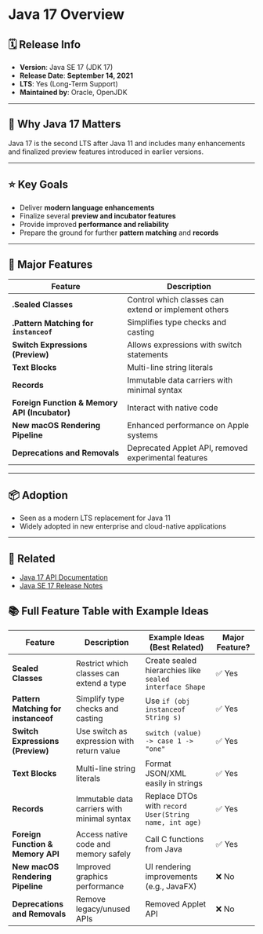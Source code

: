 # Java 17 Overview

## 🗓️ Release Info

- **Version**: Java SE 17 (JDK 17)
- **Release Date**: **September 14, 2021**
- **LTS**: Yes (Long-Term Support)
- **Maintained by**: Oracle, OpenJDK

---

## 🚀 Why Java 17 Matters

Java 17 is the second LTS after Java 11 and includes many enhancements and finalized preview features introduced in earlier versions.

---

## ⭐ Key Goals

- Deliver **modern language enhancements**
- Finalize several **preview and incubator features**
- Provide improved **performance and reliability**
- Prepare the ground for further **pattern matching** and **records**

---

## 🧩 Major Features

| Feature                                       | Description                                             |
|-----------------------------------------------| ------------------------------------------------------- |
| **.Sealed Classes**                           | Control which classes can extend or implement others    |
| **.Pattern Matching for `instanceof`**        | Simplifies type checks and casting                  |
| **Switch Expressions (Preview)**              | Allows expressions with switch statements               |
| **Text Blocks**                               | Multi-line string literals                              |
| **Records**                                   | Immutable data carriers with minimal syntax             |
| **Foreign Function & Memory API (Incubator)** | Interact with native code                  |
| **New macOS Rendering Pipeline**              | Enhanced performance on Apple systems                   |
| **Deprecations and Removals**                 | Deprecated Applet API, removed experimental features    |

---

## 📦 Adoption

- Seen as a modern LTS replacement for Java 11
- Widely adopted in new enterprise and cloud-native applications

---

## 🔗 Related

- [Java 17 API Documentation](https://docs.oracle.com/en/java/javase/17/docs/api/)
- [Java SE 17 Release Notes](https://www.oracle.com/java/technologies/javase/17-relnote.html)

## 📚 Full Feature Table with Example Ideas

| Feature                             | Description                                              | Example Ideas (Best Related)                                  | Major Feature? |
|-------------------------------------|----------------------------------------------------------|----------------------------------------------------------------|----------------|
| **Sealed Classes**                  | Restrict which classes can extend a type                 | Create sealed hierarchies like `sealed interface Shape`        | ✅ Yes         |
| **Pattern Matching for instanceof** | Simplify type checks and casting                         | Use `if (obj instanceof String s)`                             | ✅ Yes         |
| **Switch Expressions (Preview)**    | Use switch as expression with return value               | `switch (value) -> case 1 -> "one"`                            | ✅ Yes         |
| **Text Blocks**                     | Multi-line string literals                               | Format JSON/XML easily in strings                              | ✅ Yes         |
| **Records**                         | Immutable data carriers with minimal syntax              | Replace DTOs with `record User(String name, int age)`          | ✅ Yes         |
| **Foreign Function & Memory API**   | Access native code and memory safely                     | Call C functions from Java                                     | ✅ Yes         |
| **New macOS Rendering Pipeline**    | Improved graphics performance                            | UI rendering improvements (e.g., JavaFX)                       | ❌ No          |
| **Deprecations and Removals**       | Remove legacy/unused APIs                                | Removed Applet API                                             | ❌ No          |
